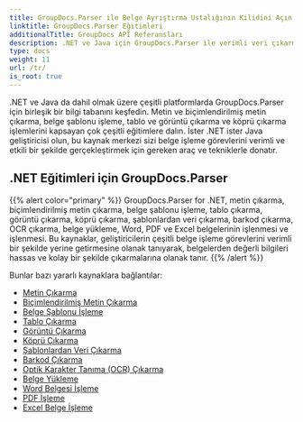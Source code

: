 ```yaml
---
title: GroupDocs.Parser ile Belge Ayrıştırma Ustalığının Kilidini Açın
linktitle: GroupDocs.Parser Eğitimleri
additionalTitle: GroupDocs API Referansları
description: .NET ve Java için GroupDocs.Parser ile verimli veri çıkarma tekniklerinin kilidini açın. Metin, tablo, görüntü çıkarma ve daha fazlasıyla ilgili eğitimleri keşfedin.
type: docs
weight: 11
url: /tr/
is_root: true
---
```


.NET ve Java da dahil olmak üzere çeşitli platformlarda GroupDocs.Parser için birleşik bir bilgi tabanını keşfedin. Metin ve biçimlendirilmiş metin çıkarma, belge şablonu işleme, tablo ve görüntü çıkarma ve köprü çıkarma işlemlerini kapsayan çok çeşitli eğitimlere dalın. İster .NET ister Java geliştiricisi olun, bu kaynak merkezi sizi belge işleme görevlerini verimli ve etkili bir şekilde gerçekleştirmek için gereken araç ve tekniklerle donatır.

## .NET Eğitimleri için GroupDocs.Parser
{{% alert color="primary" %}}
GroupDocs.Parser for .NET, metin çıkarma, biçimlendirilmiş metin çıkarma, belge şablonu işleme, tablo çıkarma, görüntü çıkarma, köprü çıkarma, şablonlardan veri çıkarma, barkod çıkarma, OCR çıkarma, belge yükleme, Word, PDF ve Excel belgelerinin işlenmesi ve işlenmesi. Bu kaynaklar, geliştiricilerin çeşitli belge işleme görevlerini verimli bir şekilde yerine getirmesine olanak tanıyarak, belgelerden değerli bilgileri hassas ve kolay bir şekilde çıkarmalarına olanak tanır.
{{% /alert %}}

Bunlar bazı yararlı kaynaklara bağlantılar:
 
- [Metin Çıkarma](./net/text-extraction/)
- [Biçimlendirilmiş Metin Çıkarma](./net/formatted-text-extraction/)
- [Belge Şablonu İşleme](./net/document-template-processing/)
- [Tablo Çıkarma](./net/table-extraction/)
- [Görüntü Çıkarma](./net/image-extraction/)
- [Köprü Çıkarma](./net/hyperlink-extraction/)
- [Şablonlardan Veri Çıkarma](./net/data-extraction-from-templates/)
- [Barkod Çıkarma](./net/barcode-extraction/)
- [Optik Karakter Tanıma (OCR) Çıkarma](./net/ocr-extraction/)
- [Belge Yükleme](./net/document-loading/)
- [Word Belgesi İşleme](./net/word-document-processing/)
- [PDF İşleme](./net/pdf-processing/)
- [Excel Belge İşleme](./net/excel-document-processing/)





